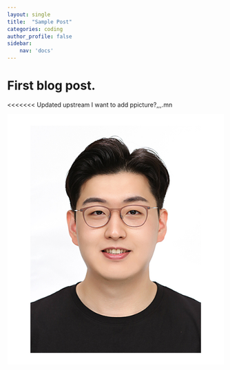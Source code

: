 ```yaml
---
layout: single
title:  "Sample Post"
categories: coding
author_profile: false
sidebar:
    nav: 'docs'
---
```


# First blog post.

<<<<<<< Updated upstream
I want to add ppicture?,,,.mn



![Self-picture](images/2022-07-08-first/Self-picture.jpg)
